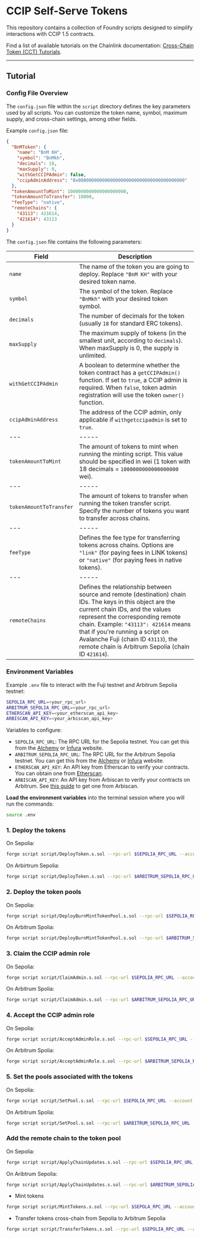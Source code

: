 # CCIP Self-Serve Tokens

This repository contains a collection of Foundry scripts designed to simplify interactions with CCIP 1.5 contracts.

Find a list of available tutorials on the Chainlink documentation: [Cross-Chain Token (CCT) Tutorials](http://docs.chain.link/ccip/tutorials/cross-chain-tokens#overview).

---

## Tutorial

### Config File Overview

The `config.json` file within the `script` directory defines the key parameters used by all scripts. You can customize the token name, symbol, maximum supply, and cross-chain settings, among other fields.

Example `config.json` file:

```json
{
  "BnMToken": {
    "name": "BnM KH",
    "symbol": "BnMkh",
    "decimals": 18,
    "maxSupply": 0,
    "withGetCCIPAdmin": false,
    "ccipAdminAddress": "0x0000000000000000000000000000000000000000"
  },
  "tokenAmountToMint": 1000000000000000000000,
  "tokenAmountToTransfer": 10000,
  "feeType": "native",
  "remoteChains": {
    "43113": 421614,
    "421614": 43113
  }
}
```

The `config.json` file contains the following parameters:

| Field                   | Description                                                                                                                                                                                                                                                                                                                                              |
| ----------------------- | -------------------------------------------------------------------------------------------------------------------------------------------------------------------------------------------------------------------------------------------------------------------------------------------------------------------------------------------------------- |
| `name`                  | The name of the token you are going to deploy. Replace `"BnM KH"` with your desired token name.                                                                                                                                                                                                                                                          |
| `symbol`                | The symbol of the token. Replace `"BnMkh"` with your desired token symbol.                                                                                                                                                                                                                                                                               |
| `decimals`              | The number of decimals for the token (usually `18` for standard ERC tokens).                                                                                                                                                                                                                                                                             |
| `maxSupply`             | The maximum supply of tokens (in the smallest unit, according to `decimals`). When maxSupply is 0, the supply is unlimited.                                                                                                                                                                                                                              |
| `withGetCCIPAdmin`      | A boolean to determine whether the token contract has a `getCCIPAdmin()` function. If set to `true`, a CCIP admin is required. When `false`, token admin registration will use the token `owner()` function.                                                                                                                                             |
| `ccipAdminAddress`      | The address of the CCIP admin, only applicable if `withgetccipadmin` is set to `true`.                                                                                                                                                                                                                                                                   |
| ---                     | -----                                                                                                                                                                                                                                                                                                                                                    |
| `tokenAmountToMint`     | The amount of tokens to mint when running the minting script. This value should be specified in wei (1 token with 18 decimals = `1000000000000000000` wei).                                                                                                                                                                                              |
| ---                     | -----                                                                                                                                                                                                                                                                                                                                                    |
| `tokenAmountToTransfer` | The amount of tokens to transfer when running the token transfer script. Specify the number of tokens you want to transfer across chains.                                                                                                                                                                                                                |
| ---                     | -----                                                                                                                                                                                                                                                                                                                                                    |
| `feeType`               | Defines the fee type for transferring tokens across chains. Options are `"link"` (for paying fees in LINK tokens) or `"native"` (for paying fees in native tokens).                                                                                                                                                                                      |
| ---                     | -----                                                                                                                                                                                                                                                                                                                                                    |
| `remoteChains`          | Defines the relationship between source and remote (destination) chain IDs. The keys in this object are the current chain IDs, and the values represent the corresponding remote chain. Example: `"43113": 421614` means that if you're running a script on Avalanche Fuji (chain ID `43113`), the remote chain is Arbitrum Sepolia (chain ID `421614`). |

### Environment Variables

Example `.env` file to interact with the Fuji testnet and Arbitrum Sepolia testnet:

```bash
SEPOLIA_RPC_URL=<your_rpc_url>
ARBITRUM_SEPOLIA_RPC_URL=<your_rpc_url>
ETHERSCAN_API_KEY=<your_etherscan_api_key>
ARBISCAN_API_KEY=<your_arbiscan_api_key>
```

Variables to configure:

- `SEPOLIA_RPC_URL`: The RPC URL for the Sepolia testnet. You can get this from the [Alchemy](https://www.alchemy.com/) or [Infura](https://infura.io/) website.
- `ARBITRUM_SEPOLIA_RPC_URL`: The RPC URL for the Arbitrum Sepolia testnet. You can get this from the [Alchemy](https://www.alchemy.com/) or [Infura](https://infura.io/) website.
- `ETHERSCAN_API_KEY`: An API key from Etherscan to verify your contracts. You can obtain one from [Etherscan](https://docs.etherscan.io/getting-started/viewing-api-usage-statistics).
- `ARBISCAN_API_KEY`: An API key from Arbiscan to verify your contracts on Arbitrum. See [this guide](https://docs.arbiscan.io/getting-started/viewing-api-usage-statistics) to get one from Arbiscan.

**Load the environment variables** into the terminal session where you will run the commands:

```bash
source .env
```

### 1. Deploy the tokens

On Sepolia:

```bash
forge script script/DeployToken.s.sol --rpc-url $SEPOLIA_RPC_URL --account <your-keystore-name> --broadcast --sender <your-address>
```

On Arbirtrum Sepolia:

```bash
forge script script/DeployToken.s.sol --rpc-url $ARBITRUM_SEPOLIA_RPC_URL --account <your-keystore-name> --broadcast --sender <your-address>
```

### 2. Deploy the token pools

On Sepolia:

```bash
forge script script/DeployBurnMintTokenPool.s.sol --rpc-url $SEPOLIA_RPC_URL --account <your-keystore-name> --broadcast --sender <your-address>
```

On Arbitrum Spolia:

```bash
forge script script/DeployBurnMintTokenPool.s.sol --rpc-url $ARBITRUM_SEPOLIA_RPC_URL --account <your-keystore-name> --broadcast --sender <your-address>
```

### 3. Claim the CCIP admin role

On Sepolia:

```bash
forge script script/ClaimAdmin.s.sol --rpc-url $SEPOLIA_RPC_URL --account <your-keystore-name> --broadcast --sender <your-address>
```

On Arbitrum Spolia:

```bash
forge script script/ClaimAdmin.s.sol --rpc-url $ARBITRUM_SEPOLIA_RPC_URL --account <your-keystore-name> --broadcast --sender <your-address>
```

### 4. Accept the CCIP admin role

On Sepolia:

```bash
forge script script/AcceptAdminRole.s.sol --rpc-url $SEPOLIA_RPC_URL --account <your-keystore-name> --broadcast --sender <your-address>
```

On Arbitrum Spolia:

```bash
forge script script/AcceptAdminRole.s.sol --rpc-url $ARBITRUM_SEPOLIA_RPC_URL --account <your-keystore-name> --broadcast --sender <your-address>
```

### 5. Set the pools associated with the tokens

On Sepolia:

```bash
forge script script/SetPool.s.sol --rpc-url $SEPOLIA_RPC_URL --account <your-keystore-name> --broadcast --sender <your-address>
```

On Arbitrum Spolia:

```bash
forge script script/SetPool.s.sol --rpc-url $ARBITRUM_SEPOLIA_RPC_URL --account <your-keystore-name> --broadcast --sender <your-address>
```

### Add the remote chain to the token pool

On Sepolia:

```bash
forge script script/ApplyChainUpdates.s.sol --rpc-url $SEPOLIA_RPC_URL --account <your-keystore-name> --broadcast --sender <your-address>
```

On Aribtrum Sepolia:

```bash
forge script script/ApplyChainUpdates.s.sol --rpc-url $ARBITRUM_SEPOLIA_RPC_URL --account <your-keystore-name> --broadcast --sender <your-address>
```

- Mint tokens

```bash
forge script script/MintTokens.s.sol --rpc-url $SEPOLA_RPC_URL --account <your-keystore-name> --broadcast --sender <your-address>
```

- Transfer tokens cross-chain from Sepolia to Arbitrum Sepolia

```bash
forge script script/TransferTokens.s.sol --rpc-url $SEPOLIA_RPC_URL --account <your-keystore-name> --broadcast <your-address>
```
